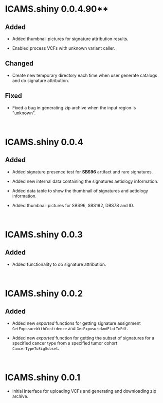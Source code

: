 # ICAMS.shiny 0.0.4.90**
## Added
* Added thumbnail pictures for signature attribution results.

* Enabled process VCFs with unknown variant caller.

## Changed
* Create new temporary directory each time when user generate catalogs and do
signature attribution.

## Fixed
* Fixed a bug in generating zip archive when the input region is "unknown".

<br>

# ICAMS.shiny 0.0.4
## Added
* Added signature presence test for **SBS96** artifact and rare signatures.

* Added new internal data containing the signatures aetiology information.

* Added data table to show the thumbnail of signatures and aetiology information.

* Added thumbnail pictures for SBS96, SBS192, DBS78 and ID.

<br>

# ICAMS.shiny 0.0.3
## Added
* Added functionality to do signature attribution.

<br>

# ICAMS.shiny 0.0.2
## Added
* Added new *exported* functions for getting signature assignment
`GetExposureWithConfidence` and `GetExposureAndPlotToPdf`.

* Added new *exported* function for getting the subset of signatures for a
specified cancer type from a specified tumor cohort `CancerTypeToSigSubset`.

<br>

# ICAMS.shiny 0.0.1
* Initial interface for uploading VCFs and generating and downloading zip archive.
